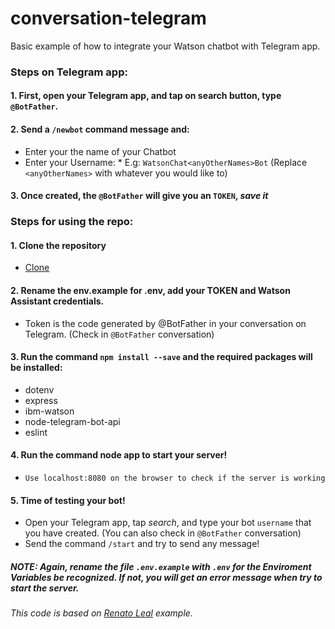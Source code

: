 # conversation-telegram

Basic example of how to integrate your Watson chatbot with Telegram app.

### Steps on Telegram app: 

#### 1. First, open your Telegram app, and tap on search button, type `@BotFather`.

#### 2. Send a `/newbot` command message and:
  - Enter your the name of your Chatbot
  - Enter your Username:
        * E.g: `WatsonChat<anyOtherNames>Bot` (Replace `<anyOtherNames>` with whatever you would like to)
        
#### 3. Once created, the `@BotFather` will give you an `TOKEN`, *save it*
  
  
### Steps for using the repo:

#### 1. Clone the repository
  - [Clone](https://github.com/sayurimizuguchi/conversation-telegram/archive/master.zip)
  
#### 2. Rename the env.example for .env, add your TOKEN and Watson Assistant credentials.
  - Token is the code generated by @BotFather in your conversation on Telegram. (Check in `@BotFather` conversation)

#### 3. Run the command `npm install --save` and the required packages will be installed: 
   - dotenv
   - express
   - ibm-watson
   - node-telegram-bot-api
   - eslint

#### 4. Run the command node app to start your server!
   - `Use localhost:8080 on the browser to check if the server is working`
   
#### 5. Time of testing your bot!
 - Open your Telegram app, tap _search_, and type your bot `username` that you have created. (You can also check in `@BotFather` conversation)
 - Send the command `/start` and try to send any message!


##### NOTE: Again, rename the file `.env.example` with `.env` for the Enviroment Variables be recognized. If not, you will get an error message when try to start the server.

###### This code is based on [Renato Leal](https://gist.github.com/renatodossantosleal/a963eff0b3665326f975aabf19ab37ee) example.
